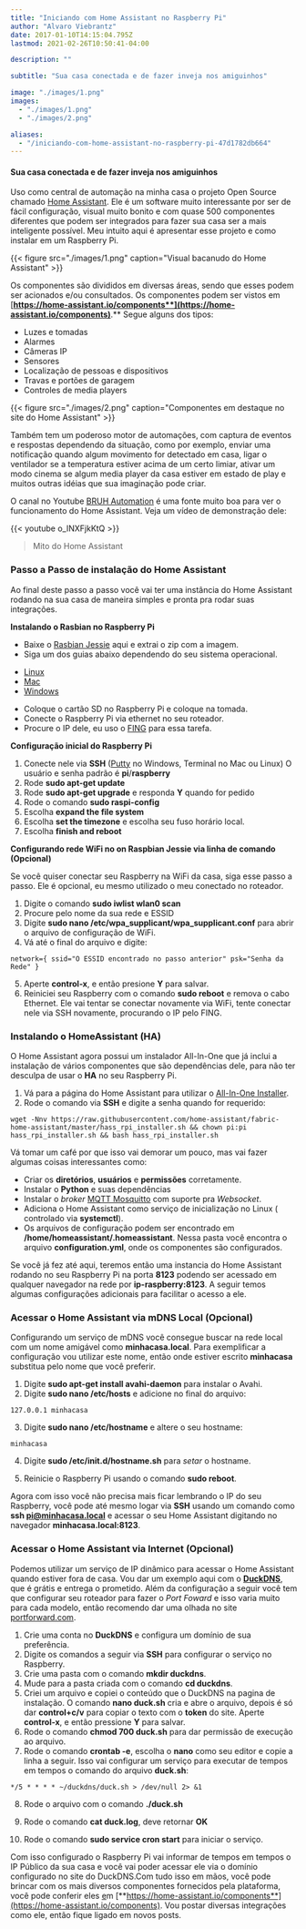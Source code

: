 ```yaml
---
title: "Iniciando com Home Assistant no Raspberry Pi"
author: "Alvaro Viebrantz"
date: 2017-01-10T14:15:04.795Z
lastmod: 2021-02-26T10:50:41-04:00

description: ""

subtitle: "Sua casa conectada e de fazer inveja nos amiguinhos"

image: "./images/1.png"
images:
  - "./images/1.png"
  - "./images/2.png"

aliases:
  - "/iniciando-com-home-assistant-no-raspberry-pi-47d1782db664"
---
```


#### Sua casa conectada e de fazer inveja nos amiguinhos

Uso como central de automação na minha casa o projeto Open Source chamado [Home Assistant](http://home-assistant.io). Ele é um software muito interessante por ser de fácil configuração, visual muito bonito e com quase 500 componentes diferentes que podem ser integrados para fazer sua casa ser a mais inteligente possível. Meu intuito aqui é apresentar esse projeto e como instalar em um Raspberry Pi.

{{< figure src="./images/1.png" caption="Visual bacanudo do Home Assistant" >}}

Os componentes são divididos em diversas áreas, sendo que esses podem ser acionados e/ou consultados. Os componentes podem ser vistos em [**https://home-assistant.io/components**](https://home-assistant.io/components)**.** Segue alguns dos tipos:

- Luzes e tomadas
- Alarmes
- Câmeras IP
- Sensores
- Localização de pessoas e dispositivos
- Travas e portões de garagem
- Controles de media players

{{< figure src="./images/2.png" caption="Componentes em destaque no site do Home Assistant" >}}

Também tem um poderoso motor de automações, com captura de eventos e respostas dependendo da situação, como por exemplo, enviar uma notificação quando algum movimento for detectado em casa, ligar o ventilador se a temperatura estiver acima de um certo limiar, ativar um modo cinema se algum media player da casa estiver em estado de play e muitos outras idéias que sua imaginação pode criar.

O canal no Youtube [BRUH Automation](https://www.youtube.com/channel/UCLecVrux63S6aYiErxdiy4w) é uma fonte muito boa para ver o funcionamento do Home Assistant. Veja um vídeo de demonstração dele:

{{< youtube o_INXFjkKtQ >}}

> Mito do Home Assistant

### Passo a Passo de instalação do Home Assistant

Ao final deste passo a passo você vai ter uma instância do Home Assistant rodando na sua casa de maneira simples e pronta pra rodar suas integrações.

**Instalando o Rasbian no Raspberry Pi**

- Baixe o [Rasbian Jessie](https://www.raspberrypi.org/downloads/raspbian/) aqui e extrai o zip com a imagem.
- Siga um dos guias abaixo dependendo do seu sistema operacional.

* [Linux](https://www.raspberrypi.org/documentation/installation/installing-images/linux.md)
* [Mac](https://www.raspberrypi.org/documentation/installation/installing-images/mac.md)
* [Windows](https://www.raspberrypi.org/documentation/installation/installing-images/windows.md)

- Coloque o cartão SD no Raspberry Pi e coloque na tomada.
- Conecte o Raspberry Pi via ethernet no seu roteador.
- Procure o IP dele, eu uso o [FING](https://www.fing.io) para essa tarefa.

**Configuração inicial do Raspberry Pi**

1.  Conecte nele via **SSH** ([Putty](http://www.putty.org/) no Windows, Terminal no Mac ou Linux)
    O usuário e senha padrão é **pi**/**raspberry**
2.  Rode **sudo apt-get update**
3.  Rode **sudo apt-get upgrade** e responda **Y** quando for pedido
4.  Rode o comando **sudo raspi-config**
5.  Escolha **expand the file system**
6.  Escolha **set the timezone** e escolha seu fuso horário local.
7.  Escolha **finish and reboot**

**Configurando rede WiFi no on Raspbian Jessie via linha de comando (Opcional)**

Se você quiser conectar seu Raspberry na WiFi da casa, siga esse passo a passo. Ele é opcional, eu mesmo utilizado o meu conectado no roteador.

1.  Digite o comando **sudo iwlist wlan0 scan**
2.  Procure pelo nome da sua rede e ESSID
3.  Digite **sudo nano /etc/wpa_supplicant/wpa_supplicant.conf** para abrir o arquivo de configuração de WiFi.
4.  Vá até o final do arquivo e digite:

```
network={ ssid="O ESSID encontrado no passo anterior" psk="Senha da Rede" }
```

5.  Aperte **control-x**, e então presione **Y** para salvar.
6.  Reiniciei seu Raspberry com o comando **sudo reboot** e remova o cabo Ethernet. Ele vai tentar se conectar novamente via WiFi, tente conectar nele via SSH novamente, procurando o IP pelo FING.

### Instalando o HomeAssistant (HA)

O Home Assistant agora possui um instalador All-In-One que já inclui a instalação de vários componentes que são dependências dele, para não ter desculpa de usar o **HA** no seu Raspberry Pi.

1.  Vá para a página do Home Assistant para utilizar o [All-In-One Installer](https://home-assistant.io/getting-started/installation-raspberry-pi-all-in-one/).
2.  Rode o comando via **SSH** e digite a senha quando for requerido:

```
wget -Nnv https://raw.githubusercontent.com/home-assistant/fabric-home-assistant/master/hass_rpi_installer.sh && chown pi:pi hass_rpi_installer.sh && bash hass_rpi_installer.sh
```

Vá tomar um café por que isso vai demorar um pouco, mas vai fazer algumas coisas interessantes como:

- Criar os **diretórios**, **usuários** e **permissões** corretamente.
- Instalar o **Python** e suas dependências
- Instalar o _broker_ [MQTT Mosquitto](http://mosquitto.org) com suporte pra _Websocket_.
- Adiciona o Home Assistant como serviço de inicialização no Linux ( controlado via **systemctl**).
- Os arquivos de configuração podem ser encontrado em **/home/homeassistant/.homeassistant**. Nessa pasta você encontra o arquivo **configuration.yml**, onde os componentes são configurados.

Se você já fez até aqui, teremos então uma instancia do Home Assistant rodando no seu Raspberry Pi na porta **8123** podendo ser acessado em qualquer navegador na rede por **ip-raspberry:8123**. A seguir temos algumas configurações adicionais para facilitar o acesso a ele.

### Acessar o Home Assistant via mDNS Local (Opcional)

Configurando um serviço de mDNS você consegue buscar na rede local com um nome amigável como **minhacasa.local**. Para exemplificar a configuração vou utilizar este nome, então onde estiver escrito **minhacasa** substitua pelo nome que você preferir.

1.  Digite **sudo apt-get install avahi-daemon** para instalar o Avahi.
2.  Digite **sudo nano /etc/hosts** e adicione no final do arquivo:

```
127.0.0.1 minhacasa
```

3.  Digite **sudo nano /etc/hostname** e altere o seu hostname:

```
minhacasa
```

4.  Digite **sudo /etc/init.d/hostname.sh** para _setar_ o hostname.

5.  Reinicie o Raspberry Pi usando o comando **sudo reboot**.

Agora com isso você não precisa mais ficar lembrando o IP do seu Raspberry, você pode até mesmo logar via **SSH** usando um comando como **ssh pi@minhacasa.local** e acessar o seu Home Assistant digitando no navegador **minhacasa.local:8123**.

### Acessar o Home Assistant via Internet (Opcional)

Podemos utilizar um serviço de IP dinâmico para acessar o Home Assistant quando estiver fora de casa. Vou dar um exemplo aqui com o [**DuckDNS**](http://duckdns.org/), que é grátis e entrega o prometido. Além da configuração a seguir você tem que configurar seu roteador para fazer o _Port Foward_ e isso varia muito para cada modelo, então recomendo dar uma olhada no site [portforward.com](https://portforward.com).

1.  Crie uma conta no **DuckDNS** e configura um domínio de sua preferência.
2.  Digite os comandos a seguir via **SSH** para configurar o serviço no Raspberry.
3.  Crie uma pasta com o comando **mkdir duckdns**.
4.  Mude para a pasta criada com o comando **cd duckdns**.
5.  Criei um arquivo e copiei o conteúdo que o DuckDNS na pagina de instalação. O comando **nano duck.sh** cria e abre o arquivo, depois é só dar **control+c/v** para copiar o texto com o **token** do site. Aperte **control-x**, e então pressione **Y** para salvar.
6.  Rode o comando **chmod 700 duck.sh** para dar permissão de execução ao arquivo.
7.  Rode o comando **crontab -e**, escolha o **nano** como seu editor e copie a linha a seguir. Isso vai configurar um serviço para executar de tempos em tempos o comando do arquivo **duck.sh**:

```
*/5 * * * * ~/duckdns/duck.sh > /dev/null 2> &1
```

8.  Rode o arquivo com o comando **./duck.sh**

9.  Rode o comando **cat duck.log**, deve retornar **OK**

10. Rode o comando **sudo service cron start** para iniciar o serviço.

Com isso configurado o Raspberry Pi vai informar de tempos em tempos o IP Público da sua casa e você vai poder acessar ele via o domínio configurado no site do DuckDNS.Com tudo isso em mãos, você pode brincar com os mais diversos componentes fornecidos pela plataforma, você pode conferir eles [e](https://home-assistant.io/components/)m [**https://home-assistant.io/components**](https://home-assistant.io/components). Vou postar diversas integrações como ele, então fique ligado em novos posts.
